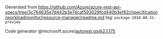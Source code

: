 Generated from https://github.com/Azure/azure-rest-api-specs/tree/3c764635e7d442b3e74caf593029fcd440b3ef82//specification/workloadmonitor/resource-manager/readme.md tag: `package-2018-08-31-preview`

Code generator @microsoft.azure/autorest.go@2.1.175


